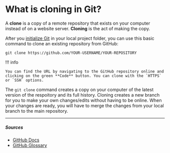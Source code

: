 # What is cloning in Git?

A **clone** is a copy of a remote repository that exists on your computer instead of on a website server. **Cloning** is the act of making the copy.

After you [initialize Git](how-to-initialize-git-repository.md) in your local project folder, you can use this basic command to clone an existing repository from GitHub:

`git clone https://github.com/YOUR-USERNAME/YOUR-REPOSITORY`

!!! info

    You can find the URL by navigating to the GitHub repository online and clicking on the green **Code** button. You can clone with the `HTTPS` or `SSH` options.

The `git clone` command creates a copy on your computer of the latest version of the respoitory and its full history. Cloning creates a new branch for you to make your own changes/edits without having to be online. When your changes are ready, you will have to merge the changes from your local branch to the main repository.

***

##### Sources
- [GitHub Docs](https://docs.github.com/en)
- [GitHub Glossary](https://docs.github.com/en/get-started/quickstart/github-glossary)